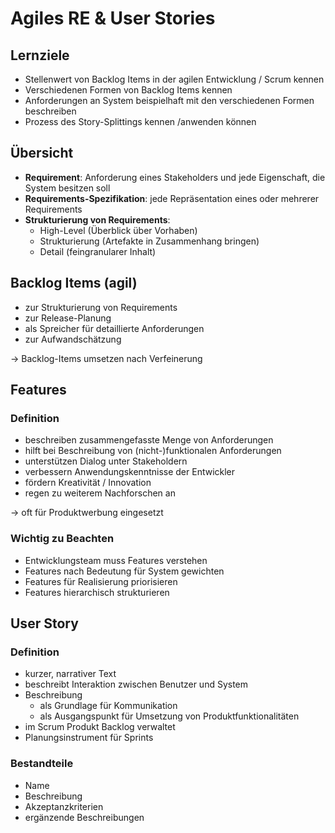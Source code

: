 # Agiles RE & User Stories

## Lernziele

* Stellenwert von Backlog Items in der agilen Entwicklung / Scrum kennen* Verschiedenen Formen von Backlog Items kennen
* Anforderungen an System beispielhaft mit den verschiedenen Formen beschreiben* Prozess des Story-Splittings kennen /anwenden können

## Übersicht

* **Requirement**: Anforderung eines Stakeholders und jede Eigenschaft, die System besitzen soll
* **Requirements-Spezifikation**: jede Repräsentation eines oder mehrerer Requirements
* **Strukturierung von Requirements**:
	* High-Level (Überblick über Vorhaben)
	* Strukturierung (Artefakte in Zusammenhang bringen)
	* Detail (feingranularer Inhalt)

## Backlog Items (agil)

* zur Strukturierung von Requirements
* zur Release-Planung
* als Spreicher für detaillierte Anforderungen
* zur Aufwandschätzung

$\to$ Backlog-Items umsetzen nach Verfeinerung

## Features

### Definition
* beschreiben zusammengefasste Menge von Anforderungen
* hilft bei Beschreibung von (nicht-)funktionalen Anforderungen 
* unterstützen Dialog unter Stakeholdern
* verbessern Anwendungskenntnisse der Entwickler
* fördern Kreativität / Innovation
* regen zu weiterem Nachforschen an

$\to$ oft für Produktwerbung eingesetzt

### Wichtig zu Beachten

* Entwicklungsteam muss Features verstehen
* Features nach Bedeutung für System gewichten
* Features für Realisierung priorisieren
* Features hierarchisch strukturieren

## User Story

### Definition
* kurzer, narrativer Text
* beschreibt Interaktion zwischen Benutzer und System
* Beschreibung 
	* als Grundlage für Kommunikation
	* als Ausgangspunkt für Umsetzung von Produktfunktionalitäten
* im Scrum Produkt Backlog verwaltet
* Planungsinstrument für Sprints

### Bestandteile

* Name
* Beschreibung
* Akzeptanzkriterien
* ergänzende Beschreibungen